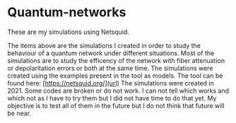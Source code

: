 # Quantum-networks
These are my simulations using Netsquid.


The items above are the simulations I created in order to study the behaviour of a quantum network under different situations. Most of the simulations are to study the efficency of the network with fiber attenuation or depolaritation errors or both at the same time.
The simulations were created using the examples present in the tool as models. The tool can be found here: [https://netsquid.org/](url)
The simulations were created in 2021.
Some codes are broken or do not work. I can not tell which works and which not as I have to try them but I did not have time to do that yet. My objective is to test all of them in the future but I do not think that future will be near.
